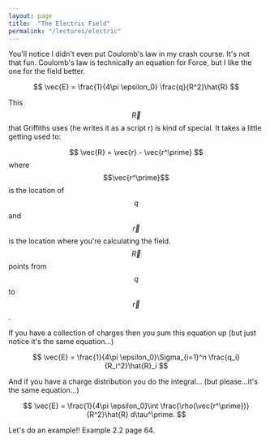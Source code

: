 ```yaml
---
layout: page
title:  "The Electric Field"
permalink: "/lectures/electric"
---
```


You'll notice I didn't even put Coulomb's law in my crash course.  It's not that fun. Coulomb's law is technically an equation for Force, but I like the one
for the field better.

$$
\vec{E} = \frac{1}{4\pi \epsilon_0} \frac{q}{R^2}\hat{R}
$$

This $$\vec{R}$$ that Griffiths uses (he writes it as a script r) is kind of special. It 
takes a little getting used to:

$$
\vec{R} = \vec{r} - \vec{r^\prime}
$$
where $$\vec{r^\prime}$$ is the location of $$q$$ and $$\vec{r}$$ is the location
where you're calculating the field.
$$\vec{R}$$ points from $$q$$ to $$\vec{r}$$.

If you have a collection of charges then you sum this equation up (but just notice it's the same equation...)

$$
\vec{E} = \frac{1}{4\pi \epsilon_0}\Sigma_{i=1}^n \frac{q_i}{R_i^2}\hat{R}_i
$$

And if you have a charge distribution you do the integral... (but please...it's the same equation...)

$$
\vec{E} = \frac{1}{4\pi \epsilon_0}\int \frac{\rho(\vec{r^\prime})}{R^2}\hat{R} d\tau^\prime.
$$

Let's do an example!!
Example 2.2 page 64. 
